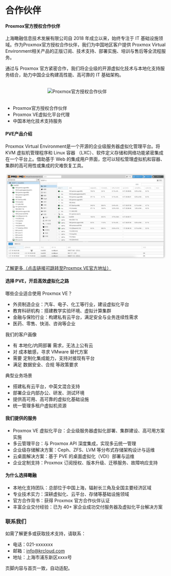 # 合作伙伴

#### Proxmox官方授权合作伙伴

上海瞰融信息技术发展有限公司自 2018 年成立以来，始终专注于 IT 基础设施领域。作为Proxmox官方授权合作伙伴，我们为中国地区客户提供 Proxmox Virtual Environment相关产品的正版订阅、技术支持、部署实施、培训与售后等全流程服务。

通过与 Proxmox 官方紧密合作，我们将企业级的开源虚拟化技术与本地化支持服务结合，助力中国企业构建高性能、高可靠的 IT 基础架构。


<div style="margin:32px 0;">
    <picture>
        <source srcset="/proxmox-logo.png" media="(prefers-color-scheme: dark)">
        <img src="/proxmox-logo-black.png" alt="Proxmox官方授权合作伙伴" style="max-width:240px;display:block;margin:auto;">
    </picture>
</div>
    <ul>
        <li>Proxmox官方授权合作伙伴
        </li>
          <li>Proxmox VE虚拟化平台代理
        </li>
          <li>中国本地化技术支持服务
        </li>
    </ul>


#### PVE产品介绍

Proxmox Virtual Environment是一个开源的企业级服务器虚拟化管理平台。将 KVM 虚拟机管理程序和 Linux 容器 （LXC）、软件定义存储和网络功能紧密集成在一个平台上。借助基于 Web 的集成用户界面，您可以轻松管理虚拟机和容器、集群的高可用性或集成的灾难恢复工具。

![alt text](image.png)

[了解更多（点击链接可跳转至Proxmox VE官方地址）](https://www.proxmox.com/en/products/proxmox-virtual-environment/overview)



#### 选择 PVE，开启高效虚拟化之路

哪些企业适合使用 Proxmox VE？
- 外资制造企业：汽车、电子、化工等行业，建设虚拟化平台
- 教育科研机构：搭建教学实验环境、虚拟计算集群
- 金融与保险行业：构建私有云平台，满足安全与业务连续性需求
- 医药、零售、快消、咨询等企业

我们的客户画像
- 有 本地化/内网部署 需求，无法上公有云
- 对 成本敏感，寻求 VMware 替代方案
- 需要 定制化集成能力，支持对接现有平台
- 满足 数据安全、合规 等政策要求

典型业务场景
- 搭建私有云平台，中英文混合支持
- 部署企业内部办公、研发、测试环境
- 提供高可用、高可靠的虚拟化基础设施
- 统一管理多租户虚拟机资源

#### 我们提供的服务

- Proxmox VE 虚拟化平台：企业级服务器虚拟化部署、集群建设、高可用方案实施
- 多云管理平台：与 Proxmox API 深度集成，实现多云统一管理
- 企业级存储解决方案：Ceph、ZFS、LVM 等分布式存储架构设计与运维
- 云桌面解决方案：基于 PVE 的桌面虚拟化（VDI）部署与运维
- 企业定制支持：Proxmox 订阅授权、版本升级、迁移服务、故障响应支持

#### 为什么选择瞰融

- 本地化支持团队：总部位于中国上海，辐射长三角及全国主要经济区域
- 专业技术实力：深耕虚拟化、云平台、存储等基础设施领域
- 官方合作背书：获得 Proxmox 官方合作伙伴认证
- 丰富企业交付经验：已为 40+ 家企业成功交付服务器及虚拟化平台解决方案



### 联系我们

如需了解更多或获取技术支持，请联系：
- 电话：021-xxxxxxx
- 邮箱：info@krcloud.com
- 地址：上海市浦东新区xxxx号



<footer>
页脚内容与首页一致，自动适配。
</footer>
